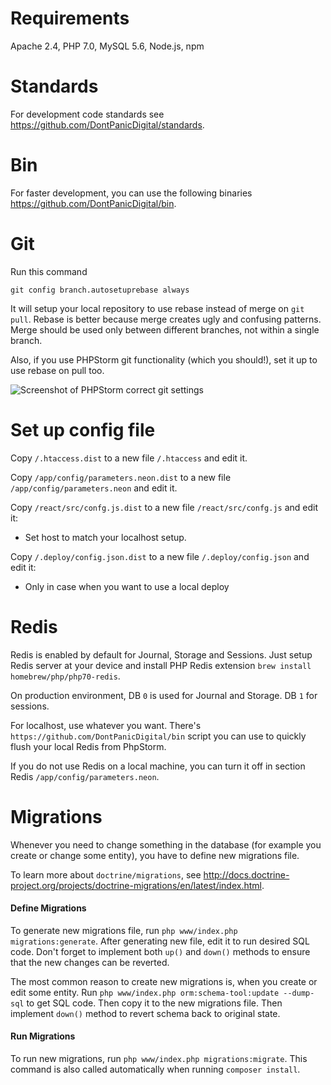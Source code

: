 # Requirements

Apache 2.4, PHP 7.0, MySQL 5.6, Node.js, npm

# Standards
For development code standards see https://github.com/DontPanicDigital/standards.

# Bin
For faster development, you can use the following binaries https://github.com/DontPanicDigital/bin.

# Git

Run this command

`git config branch.autosetuprebase always`

It will setup your local repository to use rebase instead of merge on `git pull`. Rebase is better because merge creates ugly and confusing patterns. Merge should be used only between different branches, not within a single branch.

Also, if you use PHPStorm git functionality (which you should!), set it up to use rebase on pull too.
 
![Screenshot of PHPStorm correct git settings](http://i.imgur.com/bxr40vL.png "Screenshot of PHPStorm correct git settings")

# Set up config file

Copy `/.htaccess.dist` to a new file `/.htaccess` and edit it.

Copy `/app/config/parameters.neon.dist` to a new file `/app/config/parameters.neon` and edit it.

Copy `/react/src/confg.js.dist` to a new file `/react/src/confg.js` and edit it:

* Set host to match your localhost setup.

Copy `/.deploy/config.json.dist` to a new file `/.deploy/config.json` and edit it:

* Only in case when you want to use a local deploy

# Redis

Redis is enabled by default for Journal, Storage and Sessions. Just setup Redis server at your device and install PHP Redis extension `brew install homebrew/php/php70-redis`.

On production environment, DB `0` is used for Journal and Storage. DB `1` for sessions.

For localhost, use whatever you want. There's `https://github.com/DontPanicDigital/bin` script you can use to quickly flush your local Redis from PhpStorm.

If you do not use Redis on a local machine, you can turn it off in section Redis `/app/config/parameters.neon`.

# Migrations

Whenever you need to change something in the database (for example you create or change some entity), you have to define new migrations file.

To learn more about `doctrine/migrations`, see http://docs.doctrine-project.org/projects/doctrine-migrations/en/latest/index.html.

#### Define Migrations

To generate new migrations file, run `php www/index.php migrations:generate`.
After generating new file, edit it to run desired SQL code.
Don't forget to implement both `up()` and `down()` methods to ensure that the new changes can be reverted.

The most common reason to create new migrations is, when you create or edit some entity.
Run `php www/index.php orm:schema-tool:update --dump-sql` to get SQL code. Then copy it to the new migrations file.
Then implement `down()` method to revert schema back to original state.

#### Run Migrations

To run new migrations, run `php www/index.php migrations:migrate`. This command is also called automatically when running `composer install`.
